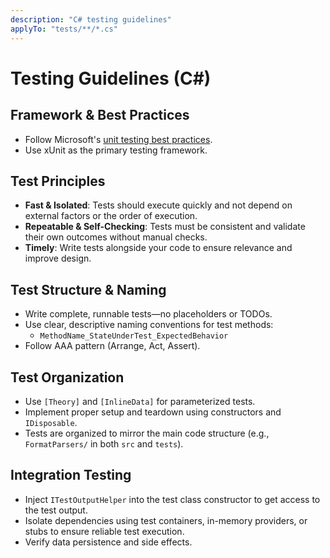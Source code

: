 ```yaml
---
description: "C# testing guidelines"
applyTo: "tests/**/*.cs"
---
```


# Testing Guidelines (C#)

## Framework & Best Practices

- Follow Microsoft's [unit testing best practices](https://learn.microsoft.com/en-us/dotnet/core/testing/unit-testing-best-practices).
- Use xUnit as the primary testing framework.

## Test Principles

- **Fast & Isolated**: Tests should execute quickly and not depend on external factors or the order of execution.
- **Repeatable & Self-Checking**: Tests must be consistent and validate their own outcomes without manual checks.
- **Timely**: Write tests alongside your code to ensure relevance and improve design.

## Test Structure & Naming

- Write complete, runnable tests—no placeholders or TODOs.
- Use clear, descriptive naming conventions for test methods:
    - `MethodName_StateUnderTest_ExpectedBehavior`
- Follow AAA pattern (Arrange, Act, Assert).

## Test Organization

- Use `[Theory]` and `[InlineData]` for parameterized tests.
- Implement proper setup and teardown using constructors and `IDisposable`.
- Tests are organized to mirror the main code structure (e.g., `FormatParsers/` in both `src` and `tests`).

## Integration Testing

- Inject `ITestOutputHelper` into the test class constructor to get access to the test output.
- Isolate dependencies using test containers, in-memory providers, or stubs to ensure reliable test execution.
- Verify data persistence and side effects.

